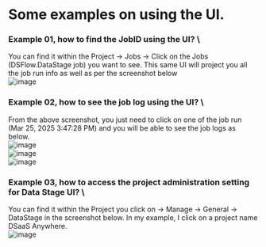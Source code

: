 # Some examples on using the UI.

### Example 01, how to find the JobID using the UI? \
You can find it within the Project -> Jobs -> Click on the Jobs (DSFlow.DataStage job) you want to see. This same UI will project you all the job run info as well as per the screenshot below \
![image](https://github.com/user-attachments/assets/984707f1-1e84-4714-a8de-facf33b349b8)

### Example 02, how to see the job log using the UI? \
From the above screenshot, you just need to click on one of the job run (Mar 25, 2025 3:47:28 PM) and you will be able to see the job logs as below. \
![image](https://github.com/user-attachments/assets/d269d568-6404-4165-93e2-19ad797eb77f) \
![image](https://github.com/user-attachments/assets/e2c8a1d0-5bb6-4d15-a468-f72afd62ced8) \
![image](https://github.com/user-attachments/assets/5615c5e8-8cac-4e65-b6b8-0eebd00509e4)

### Example 03, how to access the project administration setting for Data Stage UI? \
You can find it within the Project you click on -> Manage -> General -> DataStage in the screenshot below. In my example, I click on a project name DSaaS Anywhere. \
![image](https://github.com/user-attachments/assets/0f104565-1908-45b1-a2a6-e143aa4851c9)
